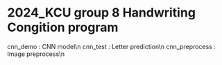# 2024_KCU group 8 Handwriting Congition program
 cnn_demo : CNN model\n
 cnn_test : Letter prediction\n
 cnn_preprocess : Image preprocess\n
